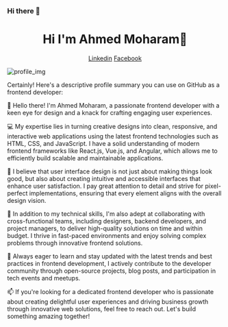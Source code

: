### Hi there 👋

<h1 align="center">Hi I'm Ahmed Moharam👋</h1>
<p align="center">
  <a href="https://www.linkedin.com/in/ahmed-moharam-2b70a928b/">Linkedin</a>
  <a href="https://www.facebook.com/ahmed.moharam.1485/">Facebook</a>
</p>
<img src="https://img.freepik.com/free-photo/programming-background-collage_23-2149901783.jpg?w=996&t=st=1713108007~exp=1713108607~hmac=5be8b5dffa660fc04010f90cf884bae53b25066c3d67d8d5b690037e55f247dd" alt="profile_img" />


Certainly! Here's a descriptive profile summary you can use on GitHub as a frontend developer:

👋 Hello there! I'm Ahmed Moharam, a passionate frontend developer with a keen eye for design and a knack for crafting engaging user experiences.

💻 My expertise lies in turning creative designs into clean, responsive, and interactive web applications using the latest frontend technologies such as HTML, CSS, and JavaScript. I have a solid understanding of modern frontend frameworks like React.js, Vue.js, and Angular, which allows me to efficiently build scalable and maintainable applications.

🎨 I believe that user interface design is not just about making things look good, but also about creating intuitive and accessible interfaces that enhance user satisfaction. I pay great attention to detail and strive for pixel-perfect implementations, ensuring that every element aligns with the overall design vision.

🔧 In addition to my technical skills, I'm also adept at collaborating with cross-functional teams, including designers, backend developers, and project managers, to deliver high-quality solutions on time and within budget. I thrive in fast-paced environments and enjoy solving complex problems through innovative frontend solutions.

🌱 Always eager to learn and stay updated with the latest trends and best practices in frontend development, I actively contribute to the developer community through open-source projects, blog posts, and participation in tech events and meetups.

📫 If you're looking for a dedicated frontend developer who is passionate about creating delightful user experiences and driving business growth through innovative web solutions, feel free to reach out. Let's build something amazing together!
